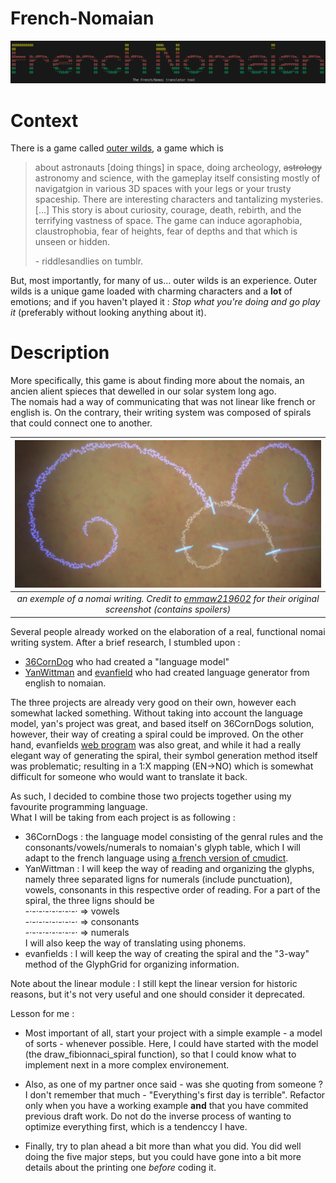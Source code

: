 # French-Nomaian

![Title image](./doc/visuals/Title_Image.png)


# Context

There is a game called [outer wilds](<https://store.steampowered.com/app/753640/Outer_Wilds/>), a game which is
> about astronauts [doing things] in space, doing archeology, ~~astrology~~ astronomy and science, with the gameplay itself consisting mostly of navigatgion in various 3D spaces with your legs or your trusty spaceship. There are interesting characters and tantalizing mysteries. [...] This story is about curiosity, courage, death, rebirth, and the terrifying vastness of space. The game can induce agoraphobia, claustrophobia, fear of heights, fear of depths and that which is unseen or hidden.
>
> \- riddlesandlies on tumblr.

 But, most importantly, for many of us... outer wilds is an experience. Outer wilds is a unique game loaded with charming characters and a **lot** of emotions; and if you haven't played it : _Stop what you're doing and go play it_ (preferably without looking anything about it).

 # Description

More specifically, this game is about  finding more about the nomais, an ancien alient spieces that dewelled in our solar system long ago.\
The nomais had a way of communicating that was not linear like french or english is. On the contrary, their writing system was composed of spirals that could connect one to another.

| ![writing example](./doc/visuals/nomai_writing.png) |
|:---------------------------------------------------:|
| _an exemple of a nomai writing. Credit to [emmaw219602](https://steamcommunity.com/sharedfiles/filedetails/?id=2904939346) for their original screenshot (contains spoilers)_|

Several people already worked on the elaboration of a real, functional nomai writing system. After a brief research, I stumbled upon :
- [36CornDog](https://www.reddit.com/r/outerwilds/comments/15fj6yu/took_a_shot_at_a_nomai_writing_system/) who had created a "language model"
- [YanWittman](https://github.com/YanWittmann/ow-written-nomai-lang) and [evanfield](https://github.com/evanfields/NomaiText.jl) who had created language generator from english to nomaian.

The three projects are already very good on their own, however each somewhat lacked something. Without taking into account the language model, yan's project was great, and based itself on 36CornDogs solution, however, their way of creating a spiral could be improved. On the other hand, evanfields [web program](https://nomai-writing.com/) was also great, and while it had a really elegant way of generating the spiral, their symbol generation method itself was problematic; resulting in a 1:X mapping (EN->NO) which is somewhat difficult for someone who would want to translate it back.

As such, I decided to combine those two projects together using my favourite programming language. \
What I will be taking from each project is as following :
- 36CornDogs : the language model consisting of the genral rules and the consonants/vowels/numerals to nomaian's glyph table, which I will adapt to the french language using [a french version of cmudict](https://github.com/mmemim/OpenUTAU-French-Dictionary).
- YanWittman : I will keep the way of reading and organizing the glyphs, namely three separated ligns for numerals (include punctuation), vowels, consonants in this respective order of reading. For a part of the spiral, the three ligns should be\
\-·-·-·-·-·-·-·-· => vowels\
\-·-·-·-·-·-·-·-· => consonants\
\-·-·-·-·-·-·-·-· => numerals\
I will also keep the way of translating using phonems.
- evanfields : I will keep the way of creating the spiral and the "3-way" method of the GlyphGrid for organizing information.


Note about the linear module : I still kept the linear version for historic reasons, but it's not very useful
and one should consider it deprecated.


Lesson for me :
- Most important of all, start your project with a simple example - a model of sorts - whenever possible.
Here, I could have started with the model (the draw_fibionnaci_spiral function), so that I could know what to implement next in a more complex environement.

- Also, as one of my partner once said - was she quoting from someone ? I don't
remember that much - "Everything's first day is terrible". Refactor only when
you have a working example **and** that you have commited previous draft work.
Do not do the inverse process of wanting to optimize everything first, which is
a tendenccy I have.

- Finally, try to plan ahead a bit more than what you did. You did well doing
the five major steps, but you could have gone into a bit more details about
the printing one _before_ coding it.

